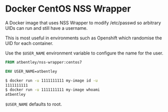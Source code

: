 Docker CentOS NSS Wrapper
=========================

A Docker image that uses NSS Wrapper to modify /etc/passwd so arbitrary UIDs can run and still have a username.

This is most useful in environments such as Openshift which randomise the UID for each container.

Use the `$USER_NAME` environment variable to configure the name for the user.

``` dockerfile
FROM atbentley/nss-wrapper:centos7

ENV USER_NAME=atbentley
```

``` bash
$ docker run -u 1111111111 my-image id -u
1111111111
$ docker run -u 1111111111 my-image whoami
atbentley
```

`$USER_NAME` defaults to root.

